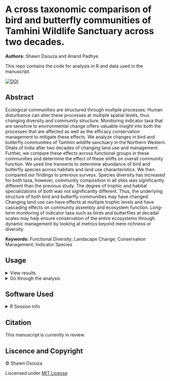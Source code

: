 # A cross taxonomic comparison of bird and butterfly communities of Tamhini Wildlife Sanctuary across two decades.

**Authors:** Shawn Dsouza and Anand Padhye.

This repo contains the code for analysis in R and data used in the manuscript.

[![DOI](https://zenodo.org/badge/300211323.svg)](https://zenodo.org/badge/latestdoi/300211323)


## Abstract

Ecological communities are structured through multiple processes. Human disturbance can alter these processes at multiple spatial levels, thus changing diversity and community structure. Monitoring indicator taxa that are sensitive to environmental change offers valuable insight into both the processes that are affected as well as the efficacy conservation management to mitigate these effects. We analyze changes in bird and butterfly communities of Tamhini wildlife sanctuary in the Northern Western Ghats of India after two decades of changing land use and management. Further, we compare these effects across functional groups in these communities and determine the effect of these shifts on overall community function. We used line transects to determine abundance of bird and butterfly species across habitats and land use characteristics. We then compared our findings to previous surveys. Species diversity has increased for both taxa, however, community composition in all sites was significantly different than the previous study. The degree of trophic and habitat specializations of both was not significantly different. Thus, the underlying structure of both bird and butterfly communities may have changed. Changing land use can have effects at multiple trophic levels and have cascading effects on community assembly and ecosystem function. Long-term monitoring of indicator taxa such as birds and butterflies at decadal scales may help ensure conservation of the entire ecosystems through dynamic management by looking at metrics beyond mere richness or diversity.

**Keywords:** Functional Diversity; Landscape Change; Conservation Management; Indicator Species

## Usage

<details>
  <summary> View results </summary>
  
  The R markdown file is configured to out put an HTML document with the results of the analysis. Paste the following code in the terminal. 
  
  
  ```R
  rmarkdown::render(input = "Tamhini Manuscript.Rmd")
  ```
  *OR*
  
  Go to https://cheesesnakes.github.io/tamhini-birds-butterflies/
  
  </details>
 
 <details>
  <summary>Go through the analysis</summary>
  
   - R markdown files are best viewed in the R studio IDE.
    
   - The repo can be cloned to your github or downloaded
   
   - Before working with the file locally a portable local environment can be activated to make sure you have all the dependencies by running the code below:
   
   ```R
   renv::activate()
   renv::restore()
   ```
    
   </details>
 
 ## Software Used
<details>
  <summary> R Session info </summary>
  
  ```R                      
 version  R version 4.1.0 (2021-05-18)
 os       Ubuntu 20.10              
 Platform x86_64-pc-linux-gnu (64-bit)        
 ui       RStudio                     
 language (EN)                        
 collate  English_India.1252          
 ctype    English_India.1252          
 tz       Asia/Calcutta               
 date     2020-05-23                  
  ```

  </details>
  
## Citation

This manuscript is currently in review. 

## Liscence and Copyright
 
 © Shawn Dsouza
 
Liscensed under [MIT License](LICENSE)
